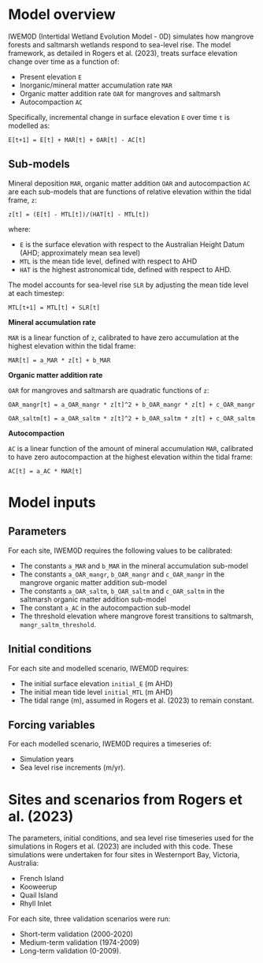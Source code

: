 # Model overview

IWEM0D (Intertidal Wetland Evolution Model - 0D) simulates how mangrove forests and saltmarsh wetlands respond to sea-level rise. The model framework, as detailed in Rogers et al. (2023), treats surface elevation change over time as a function of:

- Present elevation `E` 
- Inorganic/mineral matter accumulation rate `MAR`
- Organic matter addition rate `OAR` for mangroves and saltmarsh
- Autocompaction `AC`

Specifically, incremental change in surface elevation `E` over time `t` is modelled as:

`E[t+1] = E[t] + MAR[t] + OAR[t] - AC[t]`

## Sub-models

Mineral deposition `MAR`, organic matter addition `OAR` and autocompaction `AC` are each sub-models that are functions of relative elevation within the tidal frame, `z`:

`z[t] = (E[t] - MTL[t])/(HAT[t] - MTL[t])` 

where:

- `E` is the surface elevation with respect to the Australian Height Datum (AHD; approximately mean sea level)
- `MTL` is the mean tide level, defined with respect to AHD
- `HAT` is the highest astronomical tide, defined with respect to AHD.

The model accounts for sea-level rise `SLR` by adjusting the mean tide level at each timestep:

`MTL[t+1] = MTL[t] + SLR[t]`

**Mineral accumulation rate** 

`MAR` is a linear function of `z`, calibrated to have zero accumulation at the highest elevation within the tidal frame:

`MAR[t] = a_MAR * z[t] + b_MAR`

**Organic matter addition rate** 

`OAR` for mangroves and saltmarsh are quadratic functions of `z`:

`OAR_mangr[t] = a_OAR_mangr * z[t]^2 + b_OAR_mangr * z[t] + c_OAR_mangr`

`OAR_saltm[t] = a_OAR_saltm * z[t]^2 + b_OAR_saltm * z[t] + c_OAR_saltm`

**Autocompaction** 

`AC` is a linear function of the amount of mineral accumulation `MAR`, calibrated to have zero autocompaction at the highest elevation within the tidal frame:

`AC[t] = a_AC * MAR[t]`

# Model inputs

## Parameters

For each site, IWEM0D requires the following values to be calibrated:

- The constants `a_MAR` and `b_MAR` in the mineral accumulation sub-model
- The constants `a_OAR_mangr`, `b_OAR_mangr` and `c_OAR_mangr` in the mangrove organic matter addition sub-model
- The constants `a_OAR_saltm`, `b_OAR_saltm` and `c_OAR_saltm` in the saltmarsh organic matter addition sub-model
- The constant `a_AC` in the autocompaction sub-model
- The threshold elevation where mangrove forest transitions to saltmarsh, `mangr_saltm_threshold`.

## Initial conditions

For each site and modelled scenario, IWEM0D requires:

- The initial surface elevation `initial_E` (m AHD)
- The initial mean tide level `initial_MTL` (m AHD)
- The tidal range (m), assumed in Rogers et al. (2023) to remain constant.

## Forcing variables

For each modelled scenario, IWEM0D requires a timeseries of:
- Simulation years
- Sea level rise increments (m/yr).


# Sites and scenarios from Rogers et al. (2023)

The parameters, initial conditions, and sea level rise timeseries used for the simulations in Rogers et al. (2023) are included with this code. These simulations were undertaken for four sites in Westernport Bay, Victoria, Australia:
- French Island
- Kooweerup
- Quail Island
- Rhyll Inlet

For each site, three validation scenarios were run:
- Short-term validation (2000-2020)
- Medium-term validation (1974-2009)
- Long-term validation (0-2009).
